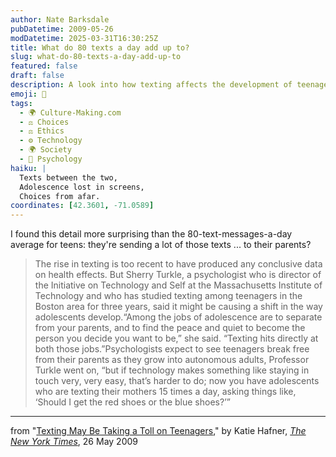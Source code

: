 ```yaml
---
author: Nate Barksdale
pubDatetime: 2009-05-26
modDatetime: 2025-03-31T16:30:25Z
title: What do 80 texts a day add up to?
slug: what-do-80-texts-a-day-add-up-to
featured: false
draft: false
description: A look into how texting affects the development of teenage autonomy, with insights from psychologist Sherry Turkle.
emoji: 📱
tags:
  - 🌍 Culture-Making.com
  - ⚖️ Choices
  - ⚖️ Ethics
  - ⚙️ Technology
  - 🌍 Society
  - 🧠 Psychology
haiku: |
  Texts between the two,  
  Adolescence lost in screens,  
  Choices from afar.
coordinates: [42.3601, -71.0589]
---
```


I found this detail more surprising than the 80-text-messages-a-day average for teens: they're sending a lot of those texts ... to their parents?

> The rise in texting is too recent to have produced any conclusive data on health effects. But Sherry Turkle, a psychologist who is director of the Initiative on Technology and Self at the Massachusetts Institute of Technology and who has studied texting among teenagers in the Boston area for three years, said it might be causing a shift in the way adolescents develop.“Among the jobs of adolescence are to separate from your parents, and to find the peace and quiet to become the person you decide you want to be,” she said. “Texting hits directly at both those jobs.”Psychologists expect to see teenagers break free from their parents as they grow into autonomous adults, Professor Turkle went on, “but if technology makes something like staying in touch very, very easy, that’s harder to do; now you have adolescents who are texting their mothers 15 times a day, asking things like, ‘Should I get the red shoes or the blue shoes?’”

---

from "[Texting May Be Taking a Toll on Teenagers](http://web.archive.org/web/20210309110248/http://www.nytimes.com/2009/05/26/health/26teen.html?hpw)," by Katie Hafner, [_The New York Times_](http://web.archive.org/web/20210309110248/http://www.nytimes.com/2009/05/26/health/26teen.html?hpw), 26 May 2009
